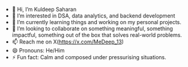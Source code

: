 - 👋 Hi, I’m Kuldeep Saharan
- 👀 I’m interested in DSA, data analytics, and backend development
- 🌱 I’m currently learning things and working on my personal projects.
- 💞️ I’m looking to collaborate on something meaningful, something impactful, something out of the box that solves real-world problems.
- 📫 Reach me on X(https://x.com/MeDeep_13)
- 😄 Pronouns: He/Him
- ⚡ Fun fact: Calm and composed under pressurising situations.

<!---
MeDeep13/MeDeep13 is a ✨ special ✨ repository because its `README.md` (this file) appears on your GitHub profile.
You can click the Preview link to take a look at your changes.
--->
